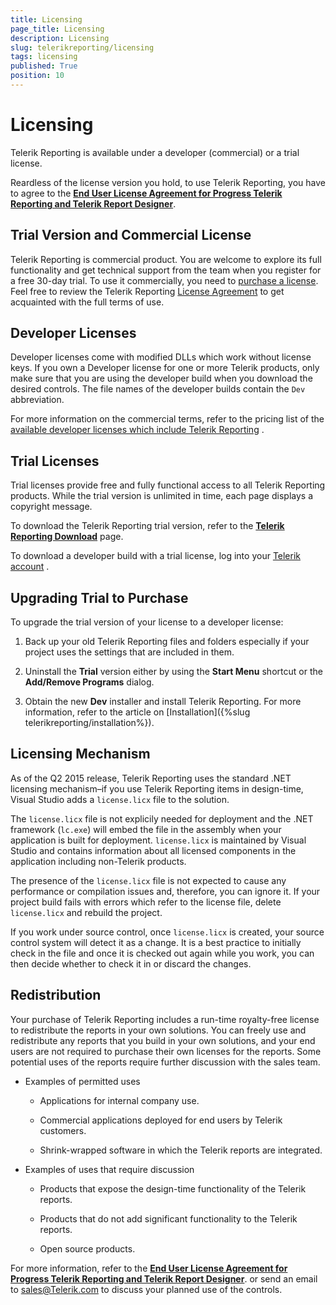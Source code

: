 ```yaml
---
title: Licensing
page_title: Licensing 
description: Licensing
slug: telerikreporting/licensing
tags: licensing
published: True
position: 10
---
```


# Licensing

Telerik Reporting is available under a developer (commercial) or a trial license.       

Reardless of the license version you hold, to use Telerik Reporting, you have to agree to the __[End User License Agreement for Progress Telerik Reporting and Telerik Report Designer](https://www.telerik.com/purchase/license-agreement/reporting-dlw-s)__.   

## Trial Version and Commercial License

Telerik Reporting is commercial product. You are welcome to explore its full functionality and get technical support from the team when you register for a free 30-day trial. To use it commercially, you need to [purchase a license](https://www.telerik.com/purchase/individual/reporting.aspx). Feel free to review the Telerik Reporting [License Agreement](https://www.telerik.com/purchase/license-agreement/reporting-dlw-s) to get acquainted with the full terms of use.     

## Developer Licenses

Developer licenses come with modified DLLs which work without license keys. If you own a Developer license for one or more Telerik products, only make sure that you are using the           developer build when you download the desired controls. The file names of the developer builds contain the `Dev` abbreviation.         

For more information on the commercial terms, refer to the pricing list of the [available developer licenses which include Telerik Reporting](https://www.telerik.com/purchase/individual/reporting.aspx) .         

## Trial Licenses

Trial licenses provide free and fully functional access to all Telerik Reporting products. While the trial version is unlimited in time, each page displays a copyright message.         

To download the Telerik Reporting trial version, refer to the __[Telerik Reporting Download](https://www.telerik.com/download)__ page.         

To download a developer build with a trial license, log into your [Telerik account](https://www.telerik.com/account/) .         

## Upgrading Trial to Purchase

To upgrade the trial version of your license to a developer license:         

1. Back up your old Telerik Reporting files and folders especially if your project uses the settings that are included in them.             

1. Uninstall the __Trial__  version either by using the __Start Menu__  shortcut or the __Add/Remove Programs__  dialog.             

1. Obtain the new __Dev__  installer and install Telerik Reporting. For more information, refer to the article on [Installation]({%slug telerikreporting/installation%}).             

## Licensing Mechanism

As of the Q2 2015 release, Telerik Reporting uses the standard .NET licensing mechanism–if you use Telerik Reporting items in design-time, Visual Studio adds a `license.licx` file to the solution.         

The `license.licx` file is not explicily needed for deployment and the .NET framework (`lc.exe`) will embed the file in the assembly when your application is built for deployment.           `license.licx` is maintained by Visual Studio and contains information about all licensed components in the application including non-Telerik products.         

The presence of the `license.licx` file is not expected to cause any performance or compilation issues and, therefore, you can ignore it. If your project build fails with errors which refer to the license file, delete `license.licx` and rebuild the project.         

If you work under source control, once `license.licx` is created, your source control system will detect it as a change. It is a best practice to initially check in the file and once it is checked out again while you work, you can then decide whether to check it in or discard the changes.         

## Redistribution

Your purchase of Telerik Reporting includes a run-time royalty-free license to redistribute the reports in your own solutions. You can freely use and redistribute any reports that you build in your own solutions, and your end users are not required to purchase their own licenses for the reports. Some potential uses of the reports require further discussion with the sales team.         

* Examples of permitted uses             

   + Applications for internal company use.                 

   + Commercial applications deployed for end users by Telerik customers.                 

   + Shrink-wrapped software in which the Telerik reports are integrated.                 

* Examples of uses that require discussion             

   + Products that expose the design-time functionality of the Telerik reports.                 

   + Products that do not add significant functionality to the Telerik reports.                 

   + Open source products.                 

For more information, refer to the __[End User License Agreement for Progress Telerik Reporting and Telerik Report Designer](https://www.telerik.com/purchase/license-agreement/reporting-dlw-s)__. or send an email to [sales@Telerik.com](mailto:sales@Telerik.com) to discuss your planned use of the controls.         
